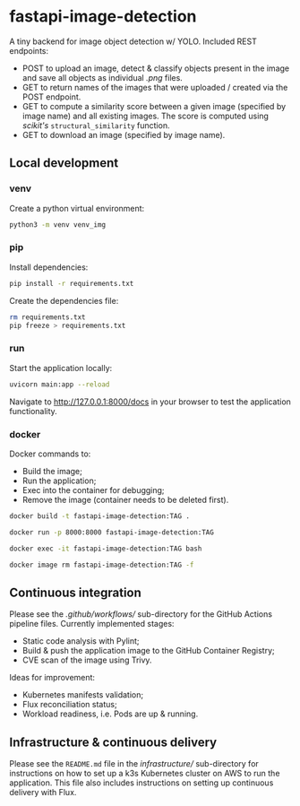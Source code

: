 # fastapi-image-detection
A tiny backend for image object detection w/ YOLO. Included REST endpoints:
- POST to upload an image, detect & classify objects present in the image and save all objects as individual *.png* files.
- GET to return names of the images that were uploaded / created via the POST endpoint.
- GET to compute a similarity score between a given image (specified by image name) and all existing images. The score is computed using *scikit's* ```structural_similarity``` function.
- GET to download an image (specified by image name).

## Local development
### venv
Create a python virtual environment:
```bash
python3 -m venv venv_img
```

### pip
Install dependencies:
```bash
pip install -r requirements.txt
```

Create the dependencies file:

```bash
rm requirements.txt
pip freeze > requirements.txt
```

### run
Start the application locally:
```bash
uvicorn main:app --reload
```

Navigate to http://127.0.0.1:8000/docs in your browser to test the application functionality.

### docker
Docker commands to:
- Build the image;
- Run the application;
- Exec into the container for debugging;
- Remove the image (container needs to be deleted first).
```bash
docker build -t fastapi-image-detection:TAG .

docker run -p 8000:8000 fastapi-image-detection:TAG

docker exec -it fastapi-image-detection:TAG bash

docker image rm fastapi-image-detection:TAG -f
```

## Continuous integration
Please see the *.github/workflows/*  sub-directory for the GitHub Actions pipeline files. Currently implemented stages:
- Static code analysis with Pylint;
- Build & push the application image to the GitHub Container Registry;
- CVE scan of the image using Trivy.

Ideas for improvement:
- Kubernetes manifests validation;
- Flux reconciliation status;
- Workload readiness, i.e. Pods are up & running.

## Infrastructure & continuous delivery
Please see the ```README.md``` file in the *infrastructure/*  sub-directory for instructions on how to set up a k3s Kubernetes cluster on AWS to run the application. This file also includes instructions on setting up continuous delivery with Flux.
